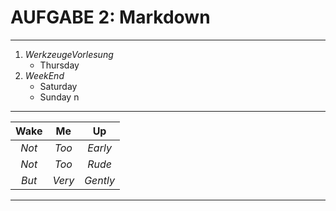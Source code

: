 # **AUFGABE 2: Markdown**
---------------------
1. *WerkzeugeVorlesung*
   * Thursday
2. *WeekEnd*
   * Saturday
   * Sunday n
---------------------   
| **Wake** | **Me** | **Up** |
|:----:|:--:|:--:|
| *Not* | *Too* | *Early* |
| *Not* | *Too* | *Rude* |
| *But* | *Very* | *Gently* |
---------------------
